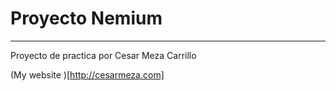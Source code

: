 # Proyecto Nemium

---

Proyecto de practica por Cesar Meza Carrillo

(My website )[http://cesarmeza.com]
